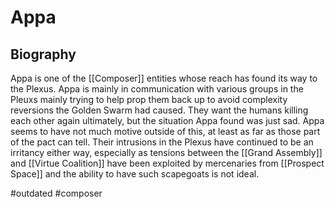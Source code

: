 # Appa

## Biography

Appa is one of the [[Composer]] entities whose reach has found its way to the Plexus.  Appa is mainly in communication with various groups in the Pleuxs mainly trying to help prop them back up to avoid complexity reversions the Golden Swarm had caused.  They want the humans killing each other again ultimately, but the situation Appa found was just sad.  Appa seems to have not much motive outside of this, at least as far as those part of the pact can tell.  Their intrusions in the Plexus have continued to be an irritancy either way, especially as tensions between the [[Grand Assembly]] and [[Virtue Coalition]] have been exploited by mercenaries from [[Prospect Space]] and the ability to have such scapegoats is not ideal.

#outdated 
#composer 
